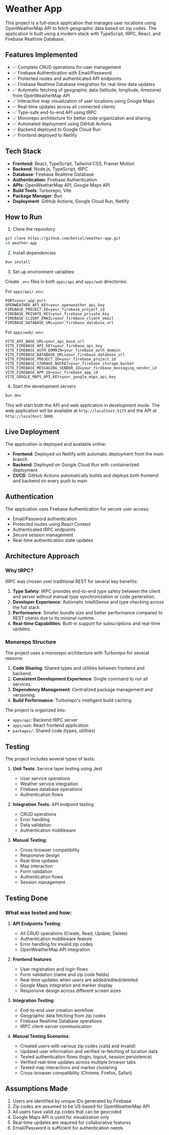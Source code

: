 # Weather App

This project is a full-stack application that manages user locations using OpenWeatherMap API to fetch geographic data based on zip codes. The application is built using a modern stack with TypeScript, tRPC, React, and Firebase Realtime Database.

## Features Implemented

- ✅ Complete CRUD operations for user management
- ✅ Firebase Authentication with Email/Password
- ✅ Protected routes and authenticated API endpoints
- ✅ Firebase Realtime Database integration for real-time data updates
- ✅ Automatic fetching of geographic data (latitude, longitude, timezone) from OpenWeatherMap API
- ✅ Interactive map visualization of user locations using Google Maps
- ✅ Real-time updates across all connected clients
- ✅ Type-safe end-to-end API using tRPC
- ✅ Monorepo architecture for better code organization and sharing
- ✅ Automated deployment using GitHub Actions
- ✅ Backend deployed to Google Cloud Run
- ✅ Frontend deployed to Netlify

## Tech Stack

- **Frontend**: React, TypeScript, Tailwind CSS, Framer Motion
- **Backend**: Node.js, TypeScript, tRPC
- **Database**: Firebase Realtime Database
- **Authentication**: Firebase Authentication
- **APIs**: OpenWeatherMap API, Google Maps API
- **Build Tools**: Turborepo, Vite
- **Package Manager**: Bun
- **Deployment**: GitHub Actions, Google Cloud Run, Netlify

## How to Run

1. Clone the repository
```bash
git clone https://github.com/betiol/weather-app.git
cd weather-app
```

2. Install dependencies
```bash
bun install
```

3. Set up environment variables:

Create `.env` files in both `apps/api` and `apps/web` directories:

For `apps/api/.env`:
```env
PORT=your_app_port
OPENWEATHER_API_KEY=your_openweather_api_key
FIREBASE_PROJECT_ID=your_firebase_project_id
FIREBASE_PRIVATE_KEY=your_firebase_private_key
FIREBASE_CLIENT_EMAIL=your_firebase_client_email
FIREBASE_DATABASE_URL=your_firebase_database_url
```

For `apps/web/.env`:
```env
VITE_API_BASE_URL=your_api_base_url
VITE_FIREBASE_API_KEY=your_firebase_api_key
VITE_FIREBASE_AUTH_DOMAIN=your_firebase_auth_domain
VITE_FIREBASE_DATABASE_URL=your_firebase_database_url
VITE_FIREBASE_PROJECT_ID=your_firebase_project_id
VITE_FIREBASE_STORAGE_BUCKET=your_firebase_storage_bucket
VITE_FIREBASE_MESSAGING_SENDER_ID=your_firebase_messaging_sender_id
VITE_FIREBASE_APP_ID=your_firebase_app_id
VITE_GOOGLE_MAPS_API_KEY=your_google_maps_api_key
```

4. Start the development servers
```bash
bun dev
```

This will start both the API and web application in development mode. The web application will be available at `http://localhost:5173` and the API at `http://localhost:3000`.

## Live Deployment

The application is deployed and available online:

- **Frontend**: Deployed on Netlify with automatic deployment from the main branch
- **Backend**: Deployed on Google Cloud Run with containerized deployment
- **CI/CD**: GitHub Actions automatically builds and deploys both frontend and backend on every push to main

## Authentication

The application uses Firebase Authentication for secure user access:

- Email/Password authentication
- Protected routes using React Context
- Authenticated tRPC endpoints
- Secure session management
- Real-time authentication state updates

## Architecture Approach

### Why tRPC?

tRPC was chosen over traditional REST for several key benefits:

1. **Type Safety**: tRPC provides end-to-end type safety between the client and server without manual type synchronization or code generation.
2. **Developer Experience**: Automatic IntelliSense and type checking across the full stack.
3. **Performance**: Smaller bundle size and better performance compared to REST clients due to its minimal runtime.
4. **Real-time Capabilities**: Built-in support for subscriptions and real-time updates.

### Monorepo Structure

The project uses a monorepo architecture with Turborepo for several reasons:

1. **Code Sharing**: Shared types and utilities between frontend and backend.
2. **Consistent Development Experience**: Single command to run all services.
3. **Dependency Management**: Centralized package management and versioning.
4. **Build Performance**: Turborepo's intelligent build caching.

The project is organized into:
- `apps/api`: Backend tRPC server
- `apps/web`: React frontend application
- `packages/`: Shared code (types, utilities)

## Testing

The project includes several types of tests:

1. **Unit Tests**: Service layer testing using Jest
   - User service operations
   - Weather service integration
   - Firebase database operations
   - Authentication flows

2. **Integration Tests**: API endpoint testing
   - CRUD operations
   - Error handling
   - Data validation
   - Authentication middleware

3. **Manual Testing**:
   - Cross-browser compatibility
   - Responsive design
   - Real-time updates
   - Map interaction
   - Form validation
   - Authentication flows
   - Session management

## Testing Done

### What was tested and how:

1. **API Endpoints Testing**:
   - All CRUD operations (Create, Read, Update, Delete)
   - Authentication middleware feature
   - Error handling for invalid zip codes
   - OpenWeatherMap API integration

2. **Frontend features**:
   - User registration and login flows
   - Form validation (name and zip code fields)
   - Real-time updates when users are added/edited/deleted
   - Google Maps integration and marker display
   - Responsive design across different screen sizes

3. **Integration Testing**:
   - End-to-end user creation workflow
   - Geographic data fetching from zip codes
   - Firebase Realtime Database operations
   - tRPC client-server communication

4. **Manual Testing Scenarios**:
   - Created users with various zip codes (valid and invalid)
   - Updated user information and verified re-fetching of location data
   - Tested authentication flows (login, logout, session persistence)
   - Verified real-time updates across multiple browser tabs
   - Tested map interactions and marker clustering
   - Cross-browser compatibility (Chrome, Firefox, Safari)

## Assumptions Made

1. Users are identified by unique IDs generated by Firebase
2. Zip codes are assumed to be US-based for OpenWeatherMap API
3. All users have valid zip codes that can be geocoded
4. Google Maps API is used for visualization only
5. Real-time updates are required for collaborative features
6. Email/Password is sufficient for authentication needs
